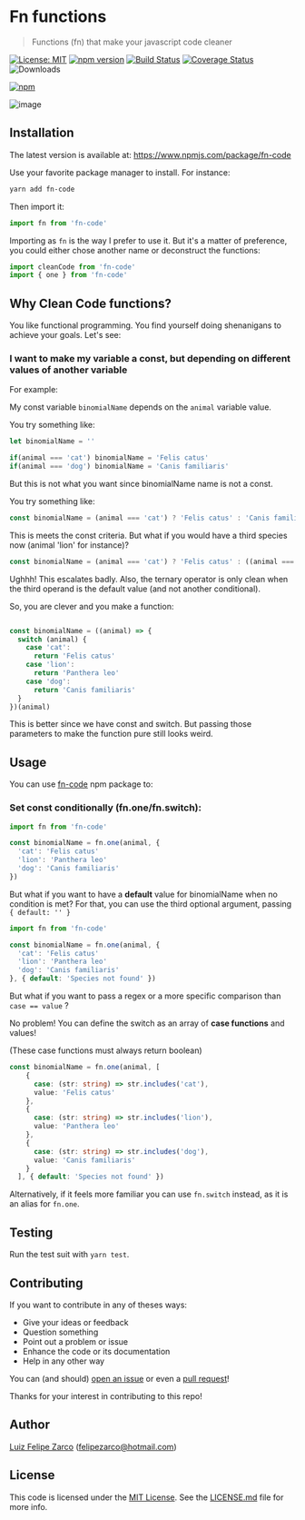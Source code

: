 #  Fn functions

> Functions (fn) that make your javascript code cleaner

[![License: MIT](https://img.shields.io/badge/License-MIT-blue.svg)](https://opensource.org/licenses/MIT) [![npm version](https://badge.fury.io/js/fn-code.svg)](https://badge.fury.io/js/fn-code) [![Build Status](https://travis-ci.org/felipezarco/fn-code.svg?branch=master)](https://travis-ci.org/felipezarco/fn-code) [![Coverage Status](https://coveralls.io/repos/github/felipezarco/fn-code/badge.svg?branch=master)](https://coveralls.io/github/felipezarco/fn-code?branch=master) ![Downloads](https://img.shields.io/npm/dw/fn-code)

[![npm](https://nodei.co/npm/fn-code.png)](https://www.npmjs.com/package/fn-code)

![image](https://user-images.githubusercontent.com/11004919/185265735-e88edba6-8318-4a9e-94d7-795a733380d1.png)

## Installation

The latest version is available at: https://www.npmjs.com/package/fn-code

Use your favorite package manager to install. For instance:

```bash
yarn add fn-code
```

Then import it:

```typescript
import fn from 'fn-code'
```

Importing as `fn` is the way I prefer to use it. But it's a matter of preference, you could either chose another name or deconstruct the functions:

```typescript
import cleanCode from 'fn-code'
import { one } from 'fn-code'
```

## Why Clean Code functions?

You like functional programming. You find yourself doing shenanigans to achieve your goals. Let's see:

### **I want to make my variable a const, but depending on different values of another variable**

For example:

My const variable `binomialName` depends on the `animal` variable value.

You try something like:

```typescript
let binomialName = ''

if(animal === 'cat') binomialName = 'Felis catus'
if(animal === 'dog') binomialName = 'Canis familiaris'
```

But this is not what you want since binomialName name is not a const.

You try something like:

```typescript
const binomialName = (animal === 'cat') ? 'Felis catus' : 'Canis familiaris'
```

This is meets the const criteria. But what if you would have a third species now (animal 'lion' for instance)?

```typescript
const binomialName = (animal === 'cat') ? 'Felis catus' : ((animal === 'lion') ? 'Panthera leo' : 'Canis familiaris')
```

Ughhh! This escalates badly. Also, the ternary operator is only clean when the third operand is the default value (and not another conditional).

So, you are clever and you make a function:

```typescript

const binomialName = ((animal) => {
  switch (animal) {
    case 'cat':
      return 'Felis catus'
    case 'lion':
      return 'Panthera leo'
    case 'dog':
      return 'Canis familiaris'
  }
})(animal)
```

This is better since we have const and switch. But passing those parameters to make the function pure still looks weird.

## Usage

You can use [fn-code](https://www.npmjs.com/package/fn-code) npm package to:

### Set const conditionally (fn.one/fn.switch):

````typescript
import fn from 'fn-code'

const binomialName = fn.one(animal, {
  'cat': 'Felis catus'
  'lion': 'Panthera leo'
  'dog': 'Canis familiaris'
})
````

But what if you want to have a **default** value for binomialName when no condition is met?
For that, you can use the third optional argument, passing `{ default: '' }`

````typescript
import fn from 'fn-code'

const binomialName = fn.one(animal, {
  'cat': 'Felis catus'
  'lion': 'Panthera leo'
  'dog': 'Canis familiaris'
}, { default: 'Species not found' })
````

But what if you want to pass a regex or a more specific comparison than `case == value` ?

No problem! You can define the switch as an array of **case functions** and values!

(These case functions must always return boolean)

````typescript
const binomialName = fn.one(animal, [
    {
      case: (str: string) => str.includes('cat'),
      value: 'Felis catus'
    },
    {
      case: (str: string) => str.includes('lion'),
      value: 'Panthera leo'
    },
    {
      case: (str: string) => str.includes('dog'),
      value: 'Canis familiaris'
    }
  ], { default: 'Species not found' })

````

Alternatively, if it feels more familiar you can use `fn.switch` instead, as it is an alias for `fn.one`.

## Testing

Run the test suit with `yarn test`.

## Contributing

If you want to contribute in any of theses ways:

- Give your ideas or feedback
- Question something
- Point out a problem or issue
- Enhance the code or its documentation
- Help in any other way

You can (and should) [open an issue](https://github.com/felipezarco/fn-code/issues/new) or even a [pull request](https://github.com/felipezarco/fn-code/compare)!

Thanks for your interest in contributing to this repo!

## Author

[Luiz Felipe Zarco](https://github.com/felipezarco) (felipezarco@hotmail.com)

## License

This code is licensed under the [MIT License](https://github.com/felipezarco/fn-code/blob/master/LICENSE). See the [LICENSE.md](https://github.com/felipezarco/fn-code/blob/master/LICENSE) file for more info.
